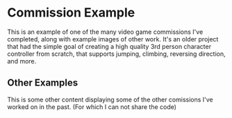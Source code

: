 # Commission Example
 This is an example of one of the many video game commissions I've completed, along with example images of other work. It's an older project that had the simple goal of creating a high quality 3rd person character controller from scratch, that supports jumping, climbing, reversing direction, and more.
 
 ## Other Examples
 
 This is some other content displaying some of the other comissions I've worked on in the past. (For which I can not share the code)
 
 
